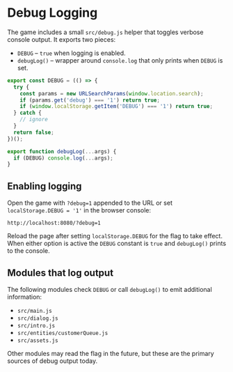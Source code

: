 # Debug Logging

The game includes a small `src/debug.js` helper that toggles verbose console output. It exports two pieces:

- `DEBUG` – `true` when logging is enabled.
- `debugLog()` – wrapper around `console.log` that only prints when `DEBUG` is set.

```js
export const DEBUG = (() => {
  try {
    const params = new URLSearchParams(window.location.search);
    if (params.get('debug') === '1') return true;
    if (window.localStorage.getItem('DEBUG') === '1') return true;
  } catch {
    // ignore
  }
  return false;
})();

export function debugLog(...args) {
  if (DEBUG) console.log(...args);
}
```

## Enabling logging

Open the game with `?debug=1` appended to the URL or set `localStorage.DEBUG = '1'` in the browser console:

```
http://localhost:8080/?debug=1
```

Reload the page after setting `localStorage.DEBUG` for the flag to take effect. When either option is active the `DEBUG` constant is `true` and `debugLog()` prints to the console.

## Modules that log output

The following modules check `DEBUG` or call `debugLog()` to emit additional information:

- `src/main.js`
- `src/dialog.js`
- `src/intro.js`
- `src/entities/customerQueue.js`
- `src/assets.js`

Other modules may read the flag in the future, but these are the primary sources of debug output today.
